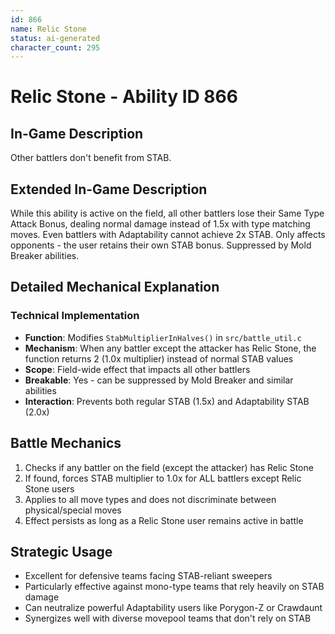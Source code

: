 ```yaml
---
id: 866
name: Relic Stone
status: ai-generated
character_count: 295
---
```


# Relic Stone - Ability ID 866

## In-Game Description
Other battlers don't benefit from STAB.

## Extended In-Game Description
While this ability is active on the field, all other battlers lose their Same Type Attack Bonus, dealing normal damage instead of 1.5x with type matching moves. Even battlers with Adaptability cannot achieve 2x STAB. Only affects opponents - the user retains their own STAB bonus. Suppressed by Mold Breaker abilities.

## Detailed Mechanical Explanation

### Technical Implementation
- **Function**: Modifies `StabMultiplierInHalves()` in `src/battle_util.c`
- **Mechanism**: When any battler except the attacker has Relic Stone, the function returns 2 (1.0x multiplier) instead of normal STAB values
- **Scope**: Field-wide effect that impacts all other battlers
- **Breakable**: Yes - can be suppressed by Mold Breaker and similar abilities
- **Interaction**: Prevents both regular STAB (1.5x) and Adaptability STAB (2.0x)

## Battle Mechanics
1. Checks if any battler on the field (except the attacker) has Relic Stone
2. If found, forces STAB multiplier to 1.0x for ALL battlers except Relic Stone users
3. Applies to all move types and does not discriminate between physical/special moves
4. Effect persists as long as a Relic Stone user remains active in battle

## Strategic Usage
- Excellent for defensive teams facing STAB-reliant sweepers
- Particularly effective against mono-type teams that rely heavily on STAB damage
- Can neutralize powerful Adaptability users like Porygon-Z or Crawdaunt
- Synergizes well with diverse movepool teams that don't rely on STAB